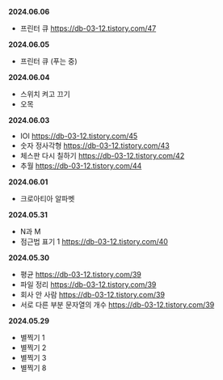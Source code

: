 **2024.06.06**
- 프린터 큐 https://db-03-12.tistory.com/47

**2024.06.05**
- 프린터 큐 (푸는 중)

**2024.06.04**
- 스위치 켜고 끄기 
- 오목

**2024.06.03**
- IOI https://db-03-12.tistory.com/45
- 숫자 정사각형 https://db-03-12.tistory.com/43
- 체스판 다시 칠하기 https://db-03-12.tistory.com/42
- 추월 https://db-03-12.tistory.com/44

**2024.06.01**
- 크로아티아 알파벳

**2024.05.31**
- N과 M
- 점근법 표기 1 https://db-03-12.tistory.com/40

**2024.05.30**
- 평균 https://db-03-12.tistory.com/39
- 파일 정리 https://db-03-12.tistory.com/39
- 회사 안 사람 https://db-03-12.tistory.com/39
- 서로 다른 부분 문자열의 개수 https://db-03-12.tistory.com/39

**2024.05.29**
- 별찍기 1 
- 별찍기 2
- 별찍기 3
- 별찍기 8
